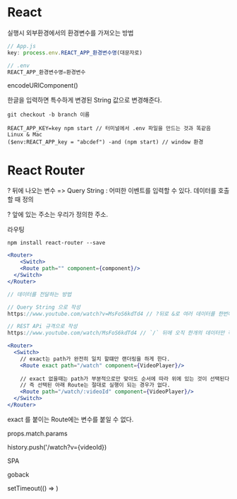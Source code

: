 # React

실행시 외부환경에서의 환경변수를 가져오는 방법

```jsx
// App.js
key: process.env.REACT_APP_환경변수명(대문자로)

// .env
REACT_APP_환경변수명=환경변수
```



encodeURIComponent()

한글을 입력하면 특수하게 변경된 String 값으로 변경해준다.



~~~
git checkout -b branch 이름
~~~



~~~
REACT_APP_KEY=key npm start // 터미널에서 .env 파일을 만드는 것과 똑같음 Linux & Mac
($env:REACT_APP_key = "abcdef") -and (npm start) // window 환경
~~~



# React Router

? 뒤에 나오는 변수 => Query String : 어떠한 이벤트를 입력할 수 있다. 데이터를 호출할 때 정의

? 앞에 있는 주소는 우리가 정의한 주소.  

라우팅 



~~~
npm install react-router --save
~~~



~~~jsx
<Router>
	<Switch>
  	<Route path="" component={component}/>
  </Switch>
</Router>
~~~



~~~jsx
// 데이터를 전달하는 방법

// Query String 으로 작성
https://www.youtube.com/watch?v=MsFoS6kdTd4 // ?뒤로 &로 여러 데이터를 한번에 작성해서 전달 가능

// REST APi 규격으로 작성
https://www.youtube.com/watch/MsFoS6kdTd4 // `/` 뒤에 오직 한개의 데이터만 작성해서 전달 가능
~~~



~~~jsx
<Router>
  <Switch>
    // exact는 path가 완전히 일치 할떄만 랜더링을 하게 한다.
    <Route exact path="/watch" component={VideoPlayer}/>
    
    // exact 없을때는 path가 부분적으로만 맞아도 순서에 따라 위에 있는 것이 선택된다
    // 즉 선택된 아래 Route는 절대로 실행이 되는 경우가 없다.
    <Route path="/watch/:videoId" component={VideoPlayer}/>
  </Switch>
</Router>
~~~



exact 를 붙이는 Route에는 변수를 붙일 수 없다.

props.match.params



history.push('/watch?v={videoId})



SPA



goback



setTimeout(() => )